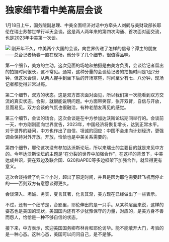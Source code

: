 # 独家细节看中美高层会谈

1月18日上午，国务院副总理、中美全面经济对话中方牵头人刘鹤与美财政部长耶伦在瑞士苏黎世举行半天会谈。这是两人两年来的第四次沟通、首次面对面交流，也是2023年中美第一次谈。

![](https://inews.gtimg.com/newsapp_bt/0/15618573914/1000)
刚开年不久，中美两个大国的会谈，向世界传递了怎样的信号？谭主的朋友——总台记者杨春一直在现场，他分享了几个细节，很值得品味。

第一个细节，美方的主动。这次见面的场地和拍摄是由美方负责，会谈给记者留出的拍摄时间很长，这不常见。通常，这种分量的会谈给记者的拍摄时间是1至2分钟，但这次会谈，从两人握手到坐下后的开场寒暄，时间至少有七、八分钟，现场记者都觉得非常过瘾。

第二个细节，双方的状态。这是双方首次面对面见，所以我们第一次能看到双方交流的真实状态。合影，就很能说明问题。中方面带笑容，张开双臂，自信与开放，显而易见。双方会谈的气氛也很融洽，有种老朋友再见的感觉。

第三个细节，会谈的场合。这次会谈是在中方参加达沃斯论坛期间举行的。会谈前一天，中方刚刚面向世界宣告，2023年，中国经济将恢复增长，达到正常水平。对于世界的疑问，中方也作出了自信、坦诚的回应：中国不会走向计划经济，更强调会保持对外开放。开放，恰恰也是中美关系需要的。

第四个细节，耶伦这次没有参加达沃斯论坛，所以来瑞士的主要目的就是来见中方的。今年达沃斯论坛的主题是“在分裂的世界中加强合作”，在这样的背景下，中美达成共识，要在双边及联合国、G20和APEC等多边框架下加强合作，就显得更有意义。

这次会谈持续了约三个小时，超出了原定时间，并且是因为耶伦需要赶飞机而停止的——否则双方有意愿谈得更久。

会谈深入、坦诚、务实，变言其著，化言其渐，美方现在已经做出了一些表示。

不过，还有一个细节是，合影里，耶伦伸出的是一只手。从某种层面来说，这样的姿态也是美国的现状，美国国内还有不少犹豫保守的力量，对应的，是美方身不善而怨人，恰恰是一种不够自信的状态。

接下来，中方表示，欢迎美国国务卿布林肯和耶伦访华。能不能敞开大门，考验的是一种心态。这种心态，美国可以问问自己，是不是够。

